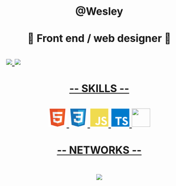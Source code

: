 <h1 align='center'>@Wesley <h1>


  <div>
    <p align='center'> 👾 Front end / web designer 👾</p> 
  </div>
  
<div>
 <a href="https://github.com/ttkwesley">
 <img height="180em" src="https://github-readme-stats.vercel.app/api?username=ttkwesley&show_icons=true&theme=highcontrast&include_all_commits=true&count_private=true"/>
 <img height="180em" src="https://github-readme-stats.vercel.app/api/top-langs/?username=ttkwesley&layout=compact&langs_count=7&theme=highcontrast"/>
</div>

 <div align='center'>
<h4>-- SKILLS -- </h4>
  <img height="50" width="50" src='https://raw.githubusercontent.com/devicons/devicon/master/icons/html5/html5-original.svg'>
  <img height="50" width="50" src='https://raw.githubusercontent.com/devicons/devicon/master/icons/css3/css3-original.svg'>
  <img height="50" width="50" src='https://raw.githubusercontent.com/devicons/devicon/master/icons/javascript/javascript-plain.svg'>
  <img height="50" width="50" src='https://raw.githubusercontent.com/devicons/devicon/master/icons/typescript/typescript-plain.svg'>
  <img height="50" width="50" src='https://camo.githubusercontent.com/ae5fcd5f0575d2efc2470ccab7a0f06081410681905032a0cfaaaf4406f0a0d5/68747470733a2f2f63646e2e6a7364656c6976722e6e65742f67682f64657669636f6e732f64657669636f6e2f69636f6e732f70686f746f73686f702f70686f746f73686f702d706c61696e2e737667'>
 </div>

 <div align='center'> 
 <h4>-- NETWORKS --</h4>
  <a href="https://www.behance.net/offfwesley" target="_blank"><img src="https://img.shields.io/badge/-Behance-blue?style=for-the-badge&logo=behance&logoColor=white"</a>
 </div>
